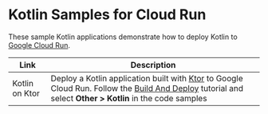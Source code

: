 Kotlin Samples for Cloud Run
============================

These sample Kotlin applications demonstrate how to deploy Kotlin to [Google Cloud Run](https://cloud.google.com/run/docs).

|Link|Description|
|---|---|
|Kotlin on Ktor|Deploy a Kotlin application built with [Ktor][ktor] to Google Cloud Run. Follow the [Build And Deploy][build-and-deploy] tutorial and select **Other > Kotlin** in the code samples|

[ktor]: https://ktor.io
[build-and-deploy]: https://cloud.google.com/run/docs/quickstarts/build-and-deploy